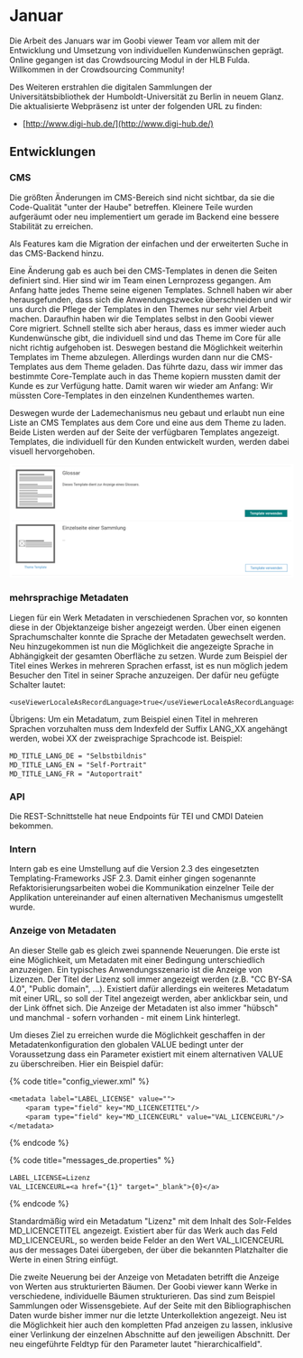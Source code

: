 # Januar

Die Arbeit des Januars war im Goobi viewer Team vor allem mit der Entwicklung und Umsetzung von individuellen Kundenwünschen geprägt. Online gegangen ist das Crowdsourcing Modul in der HLB Fulda. Willkommen in der Crowdsourcing Community!

Des Weiteren erstrahlen die digitalen Sammlungen der Universitätsbibliothek der Humboldt-Universität zu Berlin in neuem Glanz. Die aktualisierte Webpräsenz ist unter der folgenden URL zu finden:

* [http://www.digi-hub.de/](http://www.digi-hub.de/)

## Entwicklungen

### CMS

Die größten Änderungen im CMS-Bereich sind nicht sichtbar, da sie die Code-Qualität "unter der Haube" betreffen. Kleinere Teile wurden aufgeräumt oder neu implementiert um gerade im Backend eine bessere Stabilität zu erreichen.

Als Features kam die Migration der einfachen und der erweiterten Suche in das CMS-Backend hinzu. 

Eine Änderung gab es auch bei den CMS-Templates in denen die Seiten definiert sind. Hier sind wir im Team einen Lernprozess gegangen. Am Anfang hatte jedes Theme seine eigenen Templates. Schnell haben wir aber herausgefunden, dass sich die Anwendungszwecke überschneiden und wir uns durch die Pflege der Templates in den Themes nur sehr viel Arbeit machen. Daraufhin haben wir die Templates selbst in den Goobi viewer Core migriert. Schnell stellte sich aber heraus, dass es immer wieder auch Kundenwünsche gibt, die individuell sind und das Theme im Core für alle nicht richtig aufgehoben ist. Deswegen bestand die Möglichkeit weiterhin Templates im Theme abzulegen. Allerdings wurden dann nur die CMS-Templates aus dem Theme geladen. Das führte dazu, dass wir immer das bestimmte Core-Template auch in das Theme kopiern mussten damit der Kunde es zur Verfügung hatte. Damit waren wir wieder am Anfang: Wir müssten Core-Templates in den einzelnen Kundenthemes warten.

Deswegen wurde der Lademechanismus neu gebaut und erlaubt nun eine Liste an CMS Templates aus dem  Core und eine aus dem Theme zu laden. Beide Listen werden auf der Seite der verfügbaren Templates angezeigt. Templates, die individuell für den Kunden entwickelt wurden, werden dabei visuell hervorgehoben.

![Kennzeichnung von Core- und Theme CMS-Templates](../.gitbook/assets/2018-01-cms-custom-templates.png)

### mehrsprachige Metadaten

Liegen für ein Werk Metadaten in verschiedenen Sprachen vor, so konnten diese in der Objektanzeige bisher angezeigt werden. Über einen eigenen Sprachumschalter konnte die Sprache der Metadaten gewechselt werden. Neu hinzugekommen ist nun die Möglichkeit die angezeigte Sprache in Abhängigkeit der gesamten Oberfläche zu setzen. Wurde zum Beispiel der Titel eines Werkes in mehreren Sprachen erfasst, ist es nun möglich jedem Besucher den Titel in seiner Sprache anzuzeigen. Der dafür neu gefügte Schalter lautet:

```markup
<useViewerLocaleAsRecordLanguage>true</useViewerLocaleAsRecordLanguage>
```

Übrigens: Um ein Metadatum, zum Beispiel einen Titel in mehreren Sprachen vorzuhalten muss dem Indexfeld der Suffix LANG\_XX angehängt werden, wobei XX der zweisprachige Sprachcode ist. Beispiel:

```text
MD_TITLE_LANG_DE = "Selbstbildnis"
MD_TITLE_LANG_EN = "Self-Portrait"
MD_TITLE_LANG_FR = "Autoportrait"
```

### API

Die REST-Schnittstelle hat neue Endpoints für TEI und CMDI Dateien bekommen.

### Intern

Intern gab es eine Umstellung auf die Version 2.3 des eingesetzten Templating-Frameworks JSF 2.3. Damit einher gingen sogenannte Refaktorisierungsarbeiten wobei die Kommunikation einzelner Teile der Applikation untereinander auf einen alternativen Mechanismus umgestellt wurde.

### Anzeige von Metadaten

An dieser Stelle gab es gleich zwei spannende Neuerungen. Die erste ist eine Möglichkeit, um Metadaten mit einer Bedingung unterschiedlich anzuzeigen. Ein typisches Anwendungsszenario ist die Anzeige von Lizenzen. Der Titel der Lizenz soll immer angezeigt werden \(z.B. "CC BY-SA 4.0", "Public domain", ...\). Existiert dafür allerdings ein weiteres Metadatum mit einer URL, so soll der Titel angezeigt werden, aber anklickbar sein, und der Link öffnet sich. Die Anzeige der Metadaten ist also immer "hübsch" und manchmal - sofern vorhanden - mit einem Link hinterlegt.

Um dieses Ziel zu erreichen wurde die Möglichkeit geschaffen in der Metadatenkonfiguration den globalen VALUE bedingt unter der Voraussetzung dass ein Parameter existiert mit einem alternativen VALUE zu überschreiben. Hier ein Beispiel dafür:

{% code title="config\_viewer.xml" %}
```markup
<metadata label="LABEL_LICENSE" value="">
    <param type="field" key="MD_LICENCETITEL"/>
    <param type="field" key="MD_LICENCEURL" value="VAL_LICENCEURL"/>
</metadata>
```
{% endcode %}

{% code title="messages\_de.properties" %}
```text
LABEL_LICENSE=Lizenz
VAL_LICENCEURL=<a href="{1}" target="_blank">{0}</a>
```
{% endcode %}

Standardmäßig wird ein Metadatum "Lizenz" mit dem Inhalt des Solr-Feldes MD\_LICENCETITEL angezeigt. Existiert aber für das Werk auch das Feld MD\_LICENCEURL, so werden beide Felder an den Wert VAL\_LICENCEURL aus der messages Datei übergeben, der über die bekannten Platzhalter die Werte in einen String einfügt.

Die zweite Neuerung bei der Anzeige von Metadaten betrifft die Anzeige von Werten aus strukturierten Bäumen. Der Goobi viewer kann Werke in verschiedene, individuelle Bäumen strukturieren. Das sind zum Beispiel Sammlungen oder Wissensgebiete. Auf der Seite mit den Bibliographischen Daten wurde bisher immer nur die letzte Unterkollektion angezeigt. Neu ist die Möglichkeit hier auch den kompletten Pfad anzeigen zu lassen, inklusive einer Verlinkung der einzelnen Abschnitte auf den jeweiligen Abschnitt. Der neu eingeführte Feldtyp für den Parameter lautet "hierarchicalfield".

